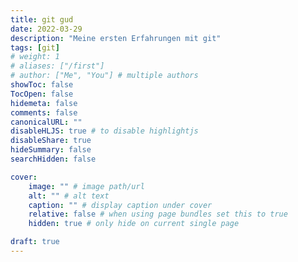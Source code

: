 ```yaml
---
title: git gud
date: 2022-03-29
description: "Meine ersten Erfahrungen mit git"
tags: [git]
# weight: 1
# aliases: ["/first"]
# author: ["Me", "You"] # multiple authors
showToc: false
TocOpen: false
hidemeta: false
comments: false
canonicalURL: ""
disableHLJS: true # to disable highlightjs
disableShare: true
hideSummary: false
searchHidden: false

cover:
    image: "" # image path/url
    alt: "" # alt text
    caption: "" # display caption under cover
    relative: false # when using page bundles set this to true
    hidden: true # only hide on current single page

draft: true
---
```

